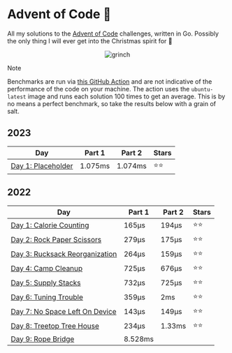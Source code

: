 # Advent of Code 📆
All my solutions to the [Advent of Code](https://adventofcode.com/) challenges, written in Go. Possibly the only thing I will ever get into the Christmas spirit for 🎄

<p align="center">
  <img alt="grinch" src="https://github.com/scottmckendry/AoC/assets/39483124/def61fe9-d27c-4440-b033-4fb7630306e0"/>
</p>

> [!NOTE]
> Benchmarks are run via [this GitHub Action](https://github.com/scottmckendry/aoc/actions/workflows/readmeStats.yml) and are not indicative of the performance of the code on your machine.
> The action uses the `ubuntu-latest` image and runs each solution 100 times to get an average. This is by no means a perfect benchmark, so take the results below with a grain of salt.

## 2023
<!-- 2023TableStart -->
| Day | Part 1 | Part 2 | Stars |
| --- | --- | --- | --- |
| [Day 1: Placeholder](https://adventofcode.com/2023/day/1) | 1.075ms | 1.074ms | ⭐⭐ |

<!-- 2023TableEnd -->

## 2022
<!-- 2022TableStart -->
| Day | Part 1 | Part 2 | Stars |
| --- | --- | --- | --- |
| [Day 1: Calorie Counting](https://adventofcode.com/2022/day/1) | 165µs | 194µs | ⭐⭐ |
| [Day 2: Rock Paper Scissors](https://adventofcode.com/2022/day/2) | 279µs | 175µs | ⭐⭐ |
| [Day 3: Rucksack Reorganization](https://adventofcode.com/2022/day/3) | 264µs | 159µs | ⭐⭐ |
| [Day 4: Camp Cleanup](https://adventofcode.com/2022/day/4) | 725µs | 676µs | ⭐⭐ |
| [Day 5: Supply Stacks](https://adventofcode.com/2022/day/5) | 732µs | 725µs | ⭐⭐ |
| [Day 6: Tuning Trouble](https://adventofcode.com/2022/day/6) | 359µs | 2ms | ⭐⭐ |
| [Day 7: No Space Left On Device](https://adventofcode.com/2022/day/7) | 143µs | 149µs | ⭐⭐ |
| [Day 8: Treetop Tree House](https://adventofcode.com/2022/day/8) | 234µs | 1.33ms | ⭐⭐ |
| [Day 9: Rope Bridge](https://adventofcode.com/2022/day/9) | 8.528ms | 
<!-- 2022TableEnd -->
